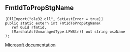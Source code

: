 ## FmtIdToPropStgName

```
[DllImport("ole32.dll", SetLastError = true)]
public static extern int FmtIdToPropStgName(
   ref Guid rfmtid,
   [MarshalAs(UnmanagedType.LPWStr)] out string oszName
);
```

[Microsoft documentation](TODO)
